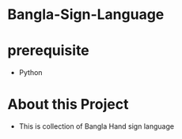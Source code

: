 # Bangla-Sign-Language

# prerequisite

- Python

# About this Project
  
- This is collection of Bangla Hand sign language
